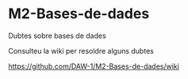 # M2-Bases-de-dades

Dubtes sobre bases de dades

Consulteu la wiki per resoldre alguns dubtes

https://github.com/DAW-1/M2-Bases-de-dades/wiki
